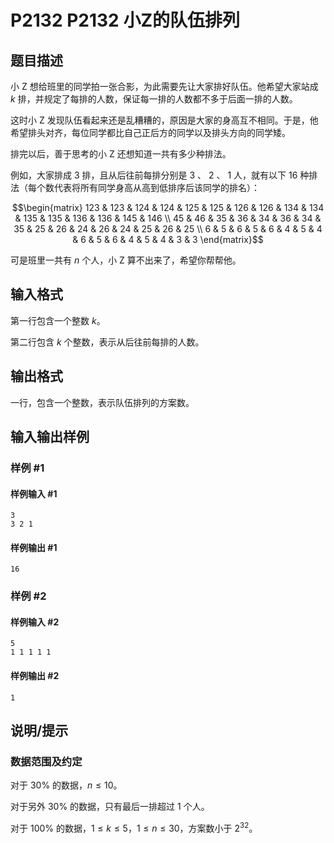 # P2132 P2132 小Z的队伍排列

## 题目描述

小 Z 想给班里的同学拍一张合影，为此需要先让大家排好队伍。他希望大家站成 $k$ 排，并规定了每排的人数，保证每一排的人数都不多于后面一排的人数。

这时小 Z 发现队伍看起来还是乱糟糟的，原因是大家的身高互不相同。于是，他希望排头对齐，每位同学都比自己正后方的同学以及排头方向的同学矮。

排完以后，善于思考的小 Z 还想知道一共有多少种排法。

例如，大家排成 $3$ 排，且从后往前每排分别是 $3$ 、 $2$ 、 $1$ 人，就有以下 $16$ 种排法（每个数代表将所有同学身高从高到低排序后该同学的排名）：

$$\begin{matrix}
123 & 123 & 124 & 124 & 125 & 125 & 126 & 126 & 134 & 134 & 135 & 135 & 136 & 136 & 145 & 146 \\
45 & 46 & 35 & 36 & 34 & 36 & 34 & 35 & 25 & 26 & 24 & 26 & 24 & 25 & 26 & 25 \\
6 & 5 & 6 & 5 & 6 & 4 & 5 & 4 & 6 & 5 & 6 & 4 & 5 & 4 & 3 & 3
\end{matrix}$$

可是班里一共有 $n$ 个人，小 Z 算不出来了，希望你帮帮他。

## 输入格式

第一行包含一个整数 $k$。

第二行包含 $k$ 个整数，表示从后往前每排的人数。


## 输出格式

一行，包含一个整数，表示队伍排列的方案数。


## 输入输出样例

### 样例 #1

#### 样例输入 #1

```
3
3 2 1
```

#### 样例输出 #1

```
16
```

### 样例 #2

#### 样例输入 #2

```
5
1 1 1 1 1
```

#### 样例输出 #2

```
1
```

## 说明/提示

### 数据范围及约定

对于 $30\%$ 的数据，$n \le 10$。

对于另外 $30\%$ 的数据，只有最后一排超过 $1$ 个人。

对于 $100\%$ 的数据，$1 \le k \le 5$，$1 \le n \le 30$，方案数小于 $2^{32}$。
